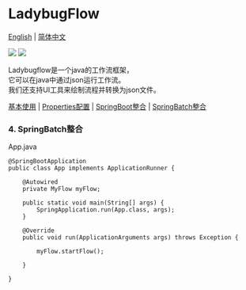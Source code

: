 # LadybugFlow

[English](README.md) | [简体中文](README_CN.md)

![](https://img.shields.io/badge/license-Apache2.0-yellow)
![](https://img.shields.io/badge/Java-1.8-orange)

Ladybugflow是一个java的工作流框架，<br />
它可以在java中通过json运行工作流。<br />
我们还支持UI工具来绘制流程并转换为json文件。

[基本使用](README_CN.md) | [Properties配置](README_CN_PROPERTIES.md) | [SpringBoot整合](README_CN_SPRING_BOOT.md) | [SpringBatch整合](README_CN_SPRING_BATCH.md)

### 4. SpringBatch整合


App.java

```
@SpringBootApplication
public class App implements ApplicationRunner {

	@Autowired
	private MyFlow myFlow;
	
	public static void main(String[] args) {
		SpringApplication.run(App.class, args);
	}

	@Override
	public void run(ApplicationArguments args) throws Exception {

		myFlow.startFlow();
		
	}

}
```